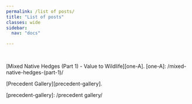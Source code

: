 ```yaml
---
permalink: /list of posts/
title: "List of posts"
classes: wide
sidebar:
  nav: "docs"

---
```

<br>

[Mixed Native Hedges (Part 1) - Value to Wildlife][one-A].
[one-A]: /mixed-native-hedges-(part-1)/




[Precedent Gallery][precedent-gallery]. 

[precedent-gallery]: /precedent gallery/
  
